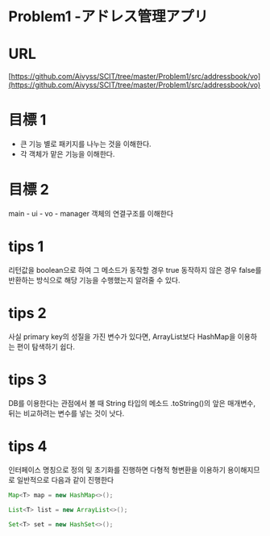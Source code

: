 # Problem1 -アドレス管理アプリ

# URL

[https://github.com/Aivyss/SCIT/tree/master/Problem1/src/addressbook/vo](https://github.com/Aivyss/SCIT/tree/master/Problem1/src/addressbook/vo)

# 目標 1

- 큰 기능 별로 패키지를 나누는 것을 이해한다.
- 각 객체가 맡은 기능을 이해한다.

# 目標 2

main - ui - vo - manager 객체의 연결구조를 이해한다

# tips 1

리턴값을 boolean으로 하여 그 메소드가 동작할 경우 true 동작하지 않은 경우 false를 반환하는 방식으로 해당 기능을 수행했는지 알려줄 수 있다.

# tips 2

사실 primary key의 성질을 가진 변수가 있다면, ArrayList보다 HashMap을 이용하는 편이 탐색하기 쉽다.

# tips 3

DB를 이용한다는 관점에서 볼 때 String 타입의 메소드 .toString()의 앞은 매개변수, 뒤는 비교하려는 변수를 넣는 것이 낫다.

# tips 4

인터페이스 명칭으로 정의 및 초기화를 진행하면 다형적 형변환을 이용하기 용이해지므로 일반적으로 다음과 같이 진행한다

```java
Map<T> map = new HashMap<>();
```

```java
List<T> list = new ArrayList<>();
```

```java
Set<T> set = new HashSet<>();
```